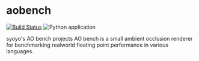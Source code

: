 # aobench

[![Build Status](https://travis-ci.com/yikuta1/aobench.svg?branch=master)](https://travis-ci.com/yikuta1/aobench)
![Python application](https://github.com/yikuta1/aobench/workflows/Python%20application/badge.svg)

syoyo's AO bench projects
AO bench is a small ambient occlusion renderer for benchmarking realworld floating point performance in various languages.
